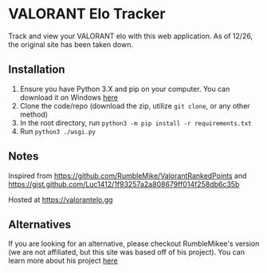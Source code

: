 # VALORANT Elo Tracker
Track and view your VALORANT elo with this web application. As of 12/26, the original site has been taken down.

## Installation
1. Ensure you have Python 3.X and pip on your computer. You can download it on Windows [here](https://www.microsoft.com/en-us/p/python-39/9p7qfqmjrfp7?activetab=pivot:overviewtab)
2. Clone the code/repo (download the zip, utilize `git clone`, or any other method)
3. In the root directory, run `python3 -m pip install -r requirements.txt`
4. Run `python3 ./wsgi.py`

## Notes
Inspired from https://github.com/RumbleMike/ValorantRankedPoints and https://gist.github.com/Luc1412/1f93257a2a808679ff014f258db6c35b

Hosted at https://valorantelo.gg

## Alternatives
If you are looking for an alternative, please checkout RumbleMikee's version (we are not affiliated, but this site was based off of his project). You can learn more about his project [here](https://twitter.com/RumbleMikee/status/1341427684145033217?s=20)
